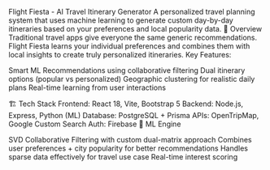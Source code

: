 Flight Fiesta - AI Travel Itinerary Generator
A personalized travel planning system that uses machine learning to generate custom day-by-day itineraries based on your preferences and local popularity data.
🎯 Overview
Traditional travel apps give everyone the same generic recommendations. Flight Fiesta learns your individual preferences and combines them with local insights to create truly personalized itineraries.
Key Features:

Smart ML Recommendations using collaborative filtering
Dual itinerary options (popular vs personalized)
Geographic clustering for realistic daily plans
Real-time learning from user interactions

🏗️ Tech Stack
Frontend: React 18, Vite, Bootstrap 5
Backend: Node.js, Express, Python (ML)
Database: PostgreSQL + Prisma
APIs: OpenTripMap, Google Custom Search
Auth: Firebase
🤖 ML Engine

SVD Collaborative Filtering with custom dual-matrix approach
Combines user preferences + city popularity for better recommendations
Handles sparse data effectively for travel use case
Real-time interest scoring
